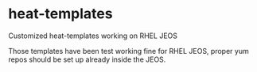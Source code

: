 heat-templates
==============

Customized heat-templates working on RHEL  JEOS

Those templates have been test working fine for RHEL JEOS, proper yum repos should be set up already inside the JEOS.
